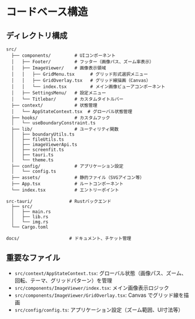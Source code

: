 # コードベース構造

## ディレクトリ構成
```
src/
  ├── components/         # UIコンポーネント
  │   ├── Footer/         # フッター（画像パス、ズーム率表示）
  │   ├── ImageViewer/    # 画像表示領域
  │   │   ├── GridMenu.tsx      # グリッド形式選択メニュー
  │   │   ├── GridOverlay.tsx   # グリッド線描画（Canvas）
  │   │   └── index.tsx         # メイン画像ビューアコンポーネント
  │   ├── SettingsMenu/   # 設定メニュー
  │   └── Titlebar/       # カスタムタイトルバー
  ├── context/            # 状態管理
  │   └── AppStateContext.tsx  # グローバル状態管理
  ├── hooks/              # カスタムフック
  │   └── useBoundaryConstraint.ts
  ├── lib/                # ユーティリティ関数
  │   ├── boundaryUtils.ts
  │   ├── fileUtils.ts
  │   ├── imageViewerApi.ts
  │   ├── screenfit.ts
  │   ├── tauri.ts
  │   └── theme.ts
  ├── config/             # アプリケーション設定
  │   └── config.ts
  ├── assets/             # 静的ファイル（SVGアイコン等）
  ├── App.tsx             # ルートコンポーネント
  └── index.tsx           # エントリーポイント

src-tauri/              # Rustバックエンド
  ├── src/
  │   ├── main.rs
  │   ├── lib.rs
  │   └── img.rs
  └── Cargo.toml

docs/                   # ドキュメント、チケット管理
```

## 重要なファイル
- `src/context/AppStateContext.tsx`: グローバル状態（画像パス、ズーム、回転、テーマ、グリッドパターン）を管理
- `src/components/ImageViewer/index.tsx`: メイン画像表示ロジック
- `src/components/ImageViewer/GridOverlay.tsx`: Canvas でグリッド線を描画
- `src/config/config.ts`: アプリケーション設定（ズーム範囲、UI寸法等）
